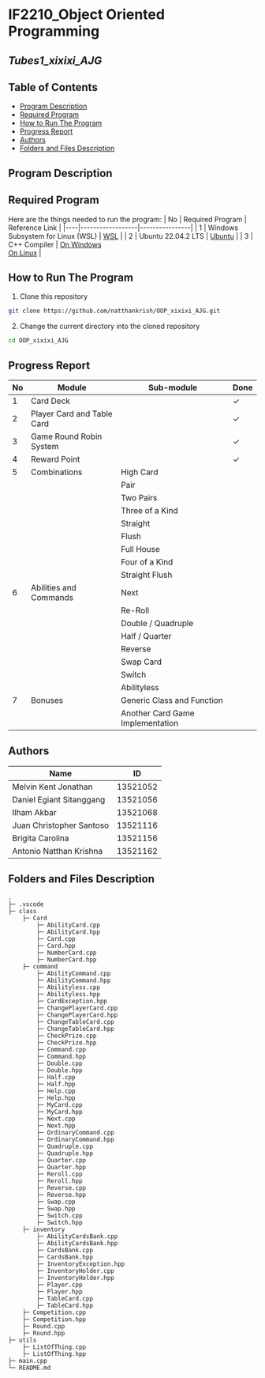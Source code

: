 # IF2210_Object Oriented Programming
## *Tubes1_xixixi_AJG*


## **Table of Contents**
* [Program Description](#program-description)
* [Required Program](#required-program)
* [How to Run The Program](#how-to-run-the-program)
* [Progress Report](#progress-report)
* [Authors](#authors)
* [Folders and Files Description](#folders-and-files-description)

## **Program Description**


## **Required Program**
Here are the things needed to run the program: 
| No | Required Program | Reference Link |
|----|------------------|----------------|
| 1 | Windows Subsystem for Linux (WSL) | [WSL](https://learn.microsoft.com/en-us/windows/wsl/install) |
| 2 | Ubuntu 22.04.2 LTS | [Ubuntu](https://ubuntu.com/download/desktop) |
| 3 | C++ Compiler | [On Windows](https://www.freecodecamp.org/news/how-to-install-c-and-cpp-compiler-on-windows/) </br> [On Linux](https://www.codespeedy.com/how-to-install-cpp-on-linux/) |


 
## **How to Run The Program**

1. Clone this repository </br>
```sh
git clone https://github.com/natthankrish/OOP_xixixi_AJG.git
```

2. Change the current directory into the cloned repository </br>
```sh
cd OOP_xixixi_AJG
```


## **Progress Report**
| No | Module | Sub-module | Done |
|----|--------|-----------|-------|
| 1 | Card Deck | | &check; |
| 2 | Player Card and Table Card | | &check; |
| 3 | Game Round Robin System | | &check; |
| 4 | Reward Point | | &check; |
| 5 | Combinations  | High Card |  |
|   |               | Pair|  |
|   |               | Two Pairs |  |
|   |               | Three of a Kind |  |
|   |               | Straight |  |
|   |               | Flush |  |
|   |               | Full House |  |
|   |               | Four of a Kind |  |
|   |               | Straight Flush |  |
| 6 | Abilities and Commands | Next |  |
|   |                        | Re-Roll |  |
|   |                        | Double / Quadruple |  |
|   |                        | Half / Quarter |  |
|   |                        | Reverse |  |
|   |                        | Swap Card |  |
|   |                        | Switch |  |
|   |                        | Abilityless |  |
| 7 |  Bonuses | Generic Class and Function |  |
|   |          | Another Card Game Implementation |  |


## **Authors** 
| Name | ID |
|-----|----|
| Melvin Kent Jonathan | 13521052 |
| Daniel Egiant Sitanggang | 13521056 |
| Ilham Akbar  | 13521068 |
| Juan Christopher Santoso | 13521116 | 
| Brigita Carolina | 13521156 | 
| Antonio Natthan Krishna | 13521162 | 


## **Folders and Files Description**
    .
    ├─ .vscode                
    ├─ class 
        ├─ Card
            ├─ AbilityCard.cpp
            ├─ AbilityCard.hpp
            ├─ Card.cpp
            ├─ Card.hpp
            ├─ NumberCard.cpp
            ├─ NumberCard.hpp
        ├─ command
            ├─ AbilityCommand.cpp
            ├─ AbilityCommand.hpp
            ├─ Abilityless.cpp
            ├─ Abilityless.hpp
            ├─ CardException.hpp
            ├─ ChangePlayerCard.cpp
            ├─ ChangePlayerCard.hpp
            ├─ ChangeTableCard.cpp
            ├─ ChangeTableCard.hpp
            ├─ CheckPrize.cpp
            ├─ CheckPrize.hpp
            ├─ Command.cpp
            ├─ Command.hpp
            ├─ Double.cpp
            ├─ Double.hpp
            ├─ Half.cpp
            ├─ Half.hpp
            ├─ Help.cpp
            ├─ Help.hpp
            ├─ MyCard.cpp
            ├─ MyCard.hpp
            ├─ Next.cpp
            ├─ Next.hpp
            ├─ OrdinaryCommand.cpp
            ├─ OrdinaryCommand.hpp
            ├─ Quadruple.cpp
            ├─ Quadruple.hpp
            ├─ Quarter.cpp
            ├─ Quarter.hpp
            ├─ Reroll.cpp
            ├─ Reroll.hpp
            ├─ Reverse.cpp
            ├─ Reverse.hpp
            ├─ Swap.cpp
            ├─ Swap.hpp
            ├─ Switch.cpp
            ├─ Switch.hpp
        ├─ inventory
            ├─ AbilityCardsBank.cpp
            ├─ AbilityCardsBank.hpp
            ├─ CardsBank.cpp
            ├─ CardsBank.hpp
            ├─ InventoryException.hpp
            ├─ InventoryHolder.cpp
            ├─ InventoryHolder.hpp
            ├─ Player.cpp
            ├─ Player.hpp
            ├─ TableCard.cpp
            ├─ TableCard.hpp
        ├─ Competition.cpp
        ├─ Competition.hpp
        ├─ Round.cpp
        ├─ Round.hpp
    ├─ utils   
        ├─ ListOfThing.cpp
        ├─ ListOfThing.hpp
    ├─ main.cpp                
    └─ README.md
